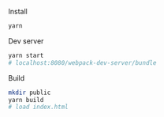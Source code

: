 Install   
```bash
yarn
```   

Dev server   
```bash
yarn start
# localhost:8080/webpack-dev-server/bundle
```   

Build   
```bash
mkdir public  
yarn build
# load index.html
```
